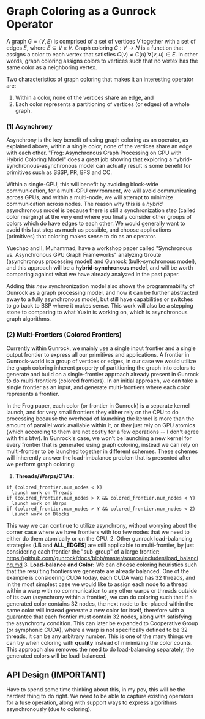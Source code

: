 # Graph Coloring as a Gunrock Operator
A graph $G=(V,E)$ is comprised of a set of vertices $V$ together with a set of edges $E$, where $E \subseteq V \times V$. Graph coloring $C: V \rightarrow N$ is a function that assigns a color  to each vertex that satisfies $C(v) \neq C(u)$ $\forall (v,u) \in E$. In other words, graph coloring assigns colors to vertices such that no vertex has the same color as a neighboring vertex.


Two characteristics of graph coloring that makes it an interesting operator are:

 1. Within a color, none of the vertices share an edge, and
 2. Each color represents a partitioning of vertices (or edges) of a whole graph.

### (1) Asynchrony
Asynchrony is the key benefit of using graph coloring as an operator, as explained above, within a single color, none of the vertices share an edge with each other. "Frog: Asynchronous Graph Processing on GPU with Hybrid Coloring Model" does a great job showing that exploring a hybrid-synchronous-asynchronous model can actually result is some benefit for primitives such as SSSP, PR, BFS and CC.

Within a single-GPU, this will benefit by avoiding block-wide communication, for a multi-GPU environment, we will avoid communicating across GPUs, and within a multi-node, we will attempt to minimize communication across nodes. The reason why this is a *hybrid* asynchronous model is because there is still a synchronization step (called color merging) at the very end where you finally consider other groups of colors which do have edges to each other. We would generally want to avoid this last step as much as possible, and choose applications (primitives) that coloring makes sense to do as an operator.

Yuechao and I, Muhammad, have a workshop paper called "Synchronous vs. Asynchronous GPU Graph Frameworks" analyzing Groute (asynchronous processing model) and Gunrock (bulk-synchronous model), and this approach will be a **hybrid-synchronous model**, and will be worth comparing against what we have already analyzed in the past paper.

Adding this *new* synchronization model also shows the programmability of Gunrock as a graph processing model, and how it can be further abstracted away to a fully asynchronous model, but still have capabilities or switches to go back to BSP where it makes sense. This work will also be a stepping stone to comparing to what Yuxin is working on, which is asynchronous graph algorithms.

### (2) Multi-Frontiers (Colored Frontiers)
Currently within Gunrock, we mainly use a single input frontier and a single output frontier to express all our primitives and applications. A frontier in Gunrock-world is a group of vertices or edges, in our case we would utilize the graph coloring inherent property of partitioning the graph into colors to generate and build on a single-frontier approach already present in Gunrock to do multi-frontiers (colored frontiers). In an initial approach, we can take a single frontier as an input, and generate multi-frontiers where each color represents a frontier.

In the Frog paper, each color (or frontier in Gunrock) is a separate kernel launch, and for very small frontiers they either rely on the CPU to do processing because the overhead of launching the kernel is more than the amount of parallel work available within it, or they just rely on GPU atomics (which according to them are not costly for a few operations -- I don't agree with this btw). In Gunrock's case, we won't be launching a new kernel for every frontier that is generated using graph coloring, instead we can rely on multi-frontier to be launched together in different schemes. These schemes will inherently answer the load-imbalance problem that is presented after we perform graph coloring:

1. **Threads/Warps/CTAs:**
```
if (colored_frontier.num_nodes < X)
  launch work on Threads
if (colored_frontier.num_nodes > X && colored_frontier.num_nodes < Y)
  launch work on Warps
if (colored_frontier.num_nodes > Y && colored_frontier.num_nodes < Z)
  launch work on Blocks
```
This way we can continue to utilize asynchrony, without worrying about the corner case where we have frontiers with too few nodes that we need to either do them atomically or on the CPU.
2. Other gunrock load-balancing strategies (**LB** and **ALL_EDGES**) are still applicable to multi-frontier, by just considering each frontier the "sub-group" of a large frontier: https://github.com/gunrock/docs/blob/master/source/includes/load_balancing.md
3. **Load-balance and Color:** We can choose coloring heuristics such that the resulting frontiers we generate are already balanced. One of the example is considering CUDA today, each CUDA warp has 32 threads, and in the most simplest case we would like to assign each node to a thread within a warp with no communication to any other warps or threads outside of its own (asynchrony within a frontier), we can do coloring such that if a generated color contains 32 nodes, the next node to-be-placed within the same color will instead generate a new color for itself, therefore with a guarantee that each frontier must contain 32 nodes, along with satisfying the asynchrony condition. This can later be expanded to Cooperative Group (or symphonic CUDA), where a warp is not specifically defined to be 32 threads, it can be any arbitrary number. This is one of the many things we can try when coloring with **quality** instead of minimizing the color counts. This approach also removes the need to do load-balancing separately, the generated colors will be load-balanced.

## API Design (IMPORTANT)
Have to spend some time thinking about this, in my pov, this will be the hardest thing to do right. We need to be able to capture existing operators for a fuse operation, along with support ways to express algorithms asynchronously (due to coloring).
